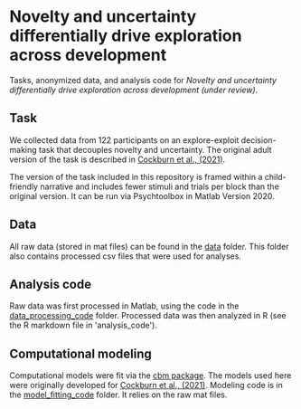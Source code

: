 # Novelty and uncertainty differentially drive exploration across development

Tasks, anonymized data, and analysis code for *Novelty and uncertainty differentially drive exploration across development (under review).*


## Task
We collected data from 122 participants on an explore-exploit decision-making task that decouples novelty and uncertainty. The original adult version of the task is described in [Cockburn et al., (2021)](https://www.biorxiv.org/content/10.1101/2021.10.13.464279v1).

The version of the task included in this repository is framed within a child-friendly narrative and includes fewer stimuli and trials per block than the original version. It can be run via Psychtoolbox in Matlab Version 2020. 

## Data
All raw data (stored in mat files) can be found in the [data](https://github.com/katenuss/explo/tree/main/data) folder. This folder also contains processed csv files that were used for analyses.

## Analysis code
Raw data was first processed in Matlab, using the code in the [data_processing_code](https://github.com/katenuss/explo/tree/main/data_processing_code) folder. Processed data was then analyzed in R (see the R markdown file in 'analysis_code').

## Computational modeling
Computational models were fit via the [cbm package](https://github.com/payampiray/cbm). The models used here were originally developed for [Cockburn et al., (2021)](https://www.biorxiv.org/content/10.1101/2021.10.13.464279v1). Modeling code is in the [model_fitting_code](https://github.com/katenuss/explo/tree/main/model_fitting_code) folder. It relies on the raw mat files.
